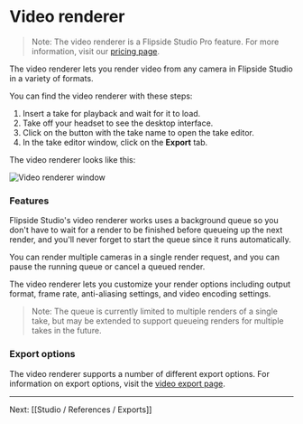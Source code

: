 # Video renderer

> Note: The video renderer is a Flipside Studio Pro feature. For more information, visit our [pricing page](/pricing).

The video renderer lets you render video from any camera in Flipside Studio in a variety of formats.

You can find the video renderer with these steps:

1. Insert a take for playback and wait for it to load.
2. Take off your headset to see the desktop interface.
3. Click on the button with the take name to open the take editor.
4. In the take editor window, click on the **Export** tab.

The video renderer looks like this:

![Video renderer window](https://www.flipsidexr.com/files/docs/screenshots/video-renderer.jpg)

### Features

Flipside Studio's video renderer works uses a background queue so you don't have to wait for a render to be finished before queueing up the next render, and you'll never forget to start the queue since it runs automatically.

You can render multiple cameras in a single render request, and you can pause the running queue or cancel a queued render.

The video renderer lets you customize your render options including output format, frame rate, anti-aliasing settings, and video encoding settings.

> Note: The queue is currently limited to multiple renders of a single take, but may be extended to support queueing renders for multiple takes in the future.

### Export options

The video renderer supports a number of different export options. For information on export options, visit the [video export page](/docs/2023.2/studio/references/exports/video-exports).

---

Next: [[Studio / References / Exports]]
